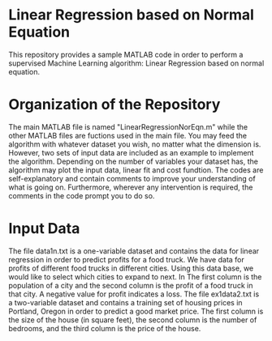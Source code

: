 # Linear Regression based on Normal Equation
This repository provides a sample MATLAB code in order to perform a supervised Machine Learning algorithm: Linear Regression based on normal equation.

# Organization of the Repository
The main MATLAB file is named "LinearRegressionNorEqn.m" while the other MATLAB files are fuctions used in the main file. 
You may feed the algorithm with whatever dataset you wish, no matter what the dimension is. However, two sets of input data are included as an example to implement the algorithm. Depending on the number of variables your dataset has, the algorithm may plot the input data, linear fit and cost fundtion. 
The codes are self-explanatory and contain comments to improve your understanding of what is going on. Furthermore, wherever any intervention is required, the comments in the code prompt you to do so. 

# Input Data
The file data1n.txt is a one-variable dataset and contains the data for linear regression in order to predict profits for a food truck. We have data for profits of different food trucks in different cities. Using this data base, we would like to select which cities to expand to next. In  The first column is the population of a city and the second column is the profit of a food truck in that city. A negative value for profit indicates a loss. 
The file ex1data2.txt is a two-variable dataset and contains a training set of housing prices in Portland, Oregon in order to predict a good market price. The first column is the size of the house (in square feet), the second column is the number of bedrooms, and the third column is the price of the house. 
